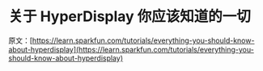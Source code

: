 # 关于 HyperDisplay 你应该知道的一切

原文：[https://learn.sparkfun.com/tutorials/everything-you-should-know-about-hyperdisplay](https://learn.sparkfun.com/tutorials/everything-you-should-know-about-hyperdisplay)